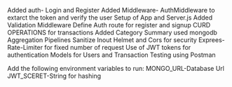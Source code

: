 Added auth- Login and Register
Added Middleware- AuthMiddleware to extarct the token and verify the user
Setup of App and Server.js
Added Validation Middleware
Define Auth route for register and signup
CURD OPERATIONS for transactions
Added Category Summary used mongodb Aggregation Pipelines
Sanitize Inout
Helmet and Cors for security
Exprees-Rate-Limiter for fixed number of request
Use of JWT tokens for authentication
Models for Users and Transaction
Testing using Postman

Add the following environment variables to run:
MONGO_URL-Database Url
JWT_SCERET-String for hashing
